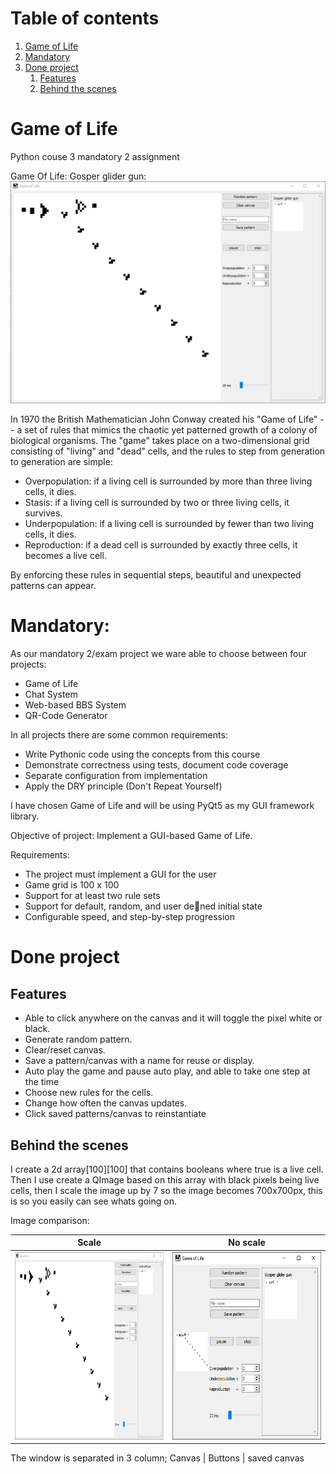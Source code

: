 # Table of contents
1. [Game of Life](#gameoflife)
2. [Mandatory](#mandatory)
3. [Done project](#done)
   1. [Features](#subFeatures)
   2. [Behind the scenes](#subBTS)

<a name="gameoflife"></a>
# Game of Life 
Python couse 3 mandatory 2 assignment 

Game Of Life: Gosper glider gun:
<img src="GOF.png" width="800">

In 1970 the British Mathematician John Conway created his "Game of Life" -- a set of rules that mimics the chaotic yet patterned growth of a colony of biological organisms. 
The "game" takes place on a two-dimensional grid consisting of "living" and "dead" cells, 
and the rules to step from generation to generation are simple:

* Overpopulation: if a living cell is surrounded by more than three living cells, it dies.
* Stasis: if a living cell is surrounded by two or three living cells, it survives.
* Underpopulation: if a living cell is surrounded by fewer than two living cells, it dies.
* Reproduction: if a dead cell is surrounded by exactly three cells, it becomes a live cell.

By enforcing these rules in sequential steps, beautiful and unexpected patterns can appear.

<a name="mandatory"></a>
# Mandatory: 
As our mandatory 2/exam project we ware able to choose between four projects:
* Game of Life
* Chat System
* Web-based BBS System
* QR-Code Generator

In all projects there are some common requirements:
* Write Pythonic code using the concepts from this course
* Demonstrate correctness using tests, document code coverage
* Separate configuration from implementation
* Apply the DRY principle (Don't Repeat Yourself)

I have chosen Game of Life and will be using PyQt5 as my GUI framework library. 

Objective of project: Implement a GUI-based Game of Life.

Requirements:
* The project must implement a GUI for the user
* Game grid is 100 x 100
* Support for at least two rule sets
* Support for default, random, and user dened initial state
* Configurable speed, and step-by-step progression

<a name="done"></a>
# Done project 
<a name="subFeatures"></a>
## Features 
* Able to click anywhere on the canvas and it will toggle the pixel white or black.
* Generate random pattern.
* Clear/reset canvas.
* Save a pattern/canvas with a name for reuse or display.
* Auto play the game and pause auto play, and able to take one step at the time
* Choose new rules for the cells.
* Change how often the canvas updates.
* Click saved patterns/canvas to reinstantiate 

<a name="subBTS"></a>
## Behind the scenes
I create a 2d array[100][100] that contains booleans where true is a live cell.
Then I use create a QImage based on this array with black pixels being live cells,
then I scale the image up by 7 so the image becomes 700x700px,
this is so you easily can see whats going on.

Image comparison:

Scale                                            |  No scale
:-----------------------------------------------:|:-----------------------------------------------:
<img src="/GOF.png" width="300" height="300" />  |  <img src="/GOFSmall.png" width="300" height="300" /> 

The window is separated in 3 column; Canvas | Buttons | saved canvas



